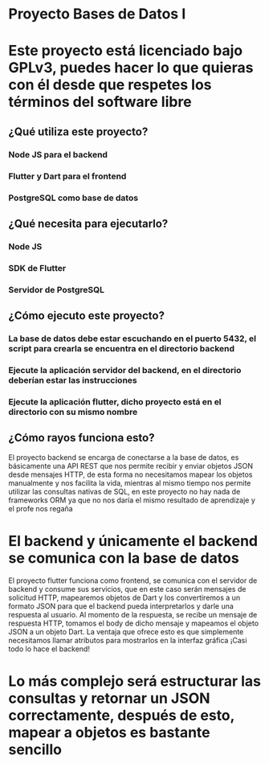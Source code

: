 # Proyecto Bases de Datos I

# Este proyecto está licenciado bajo GPLv3, puedes hacer lo que quieras con él desde que respetes los términos del software libre

## ¿Qué utiliza este proyecto?

### Node JS para el backend
### Flutter y Dart para el frontend
### PostgreSQL como base de datos

## ¿Qué necesita para ejecutarlo?

### Node JS
### SDK de Flutter
### Servidor de PostgreSQL

## ¿Cómo ejecuto este proyecto?

### La base de datos debe estar escuchando en el puerto 5432, el script para crearla se encuentra en el directorio backend
### Ejecute la aplicación servidor del backend, en el directorio deberían estar las instrucciones
### Ejecute la aplicación flutter, dicho proyecto está en el directorio con su mismo nombre

## ¿Cómo rayos funciona esto?

El proyecto backend se encarga de conectarse a la base de datos, es básicamente una API REST que nos permite recibir y enviar objetos JSON desde mensajes HTTP, de esta forma  no necesitamos mapear los objetos manualmente y nos facilita la vida, mientras al mismo tiempo nos permite utilizar las consultas nativas de SQL, en este proyecto no hay nada de frameworks ORM ya que no nos daría el mismo resultado de aprendizaje y el profe nos regaña

# El backend y únicamente el backend se comunica con la base de datos

El proyecto flutter funciona como frontend, se comunica con el servidor de backend y consume sus servicios, que en este caso serán mensajes de solicitud HTTP, mapearemos objetos de Dart y los convertiremos a un formato JSON para que el backend pueda interpretarlos y darle una respuesta al usuario. Al momento de la respuesta, se recibe un mensaje de respuesta HTTP, tomamos el body de dicho mensaje y mapeamos el objeto JSON a un objeto Dart. La ventaja que ofrece esto es que simplemente necesitamos llamar atributos para mostrarlos en la interfaz gráfica ¡Casi todo lo hace el backend!

# Lo más complejo será estructurar las consultas y retornar un JSON correctamente, después de esto, mapear a objetos es bastante sencillo

